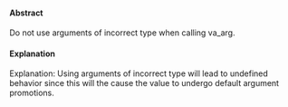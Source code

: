 #### Abstract
Do not use arguments of incorrect type when calling va_arg.

#### Explanation
Explanation: Using arguments of incorrect type will lead to undefined behavior since this will the cause the value to undergo default argument promotions.
